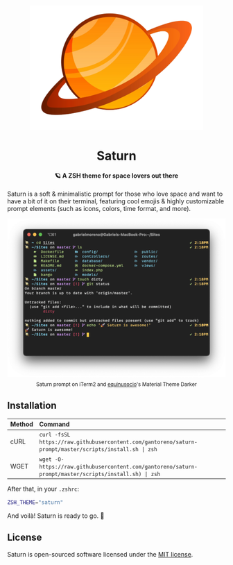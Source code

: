 <div align="center">
  <img src="img/logo.png" alt="Saturn prompt" width="400">
  <h1>Saturn</h1>
</div>

<h4 align="center">🪐 A ZSH theme for space lovers out there</h4>

Saturn is a soft & minimalistic prompt for those who love space and want to have a bit of it on their terminal, featuring cool emojis & highly customizable prompt elements (such as icons, colors, time format, and more).

<div align="center">
  <img src="img/saturn.png" alt="Saturn on iTerm2" width="800">
  <br>
  <sub>Saturn prompt on iTerm2 and <a href="https://github.com/equinusocio">equinusocio</a>'s Material Theme Darker</sub>
</div>

## Installation

| Method | Command                                                                                                 |
| :----- | :------------------------------------------------------------------------------------------------------ |
| cURL   | `curl -fsSL https://raw.githubusercontent.com/gantoreno/saturn-prompt/master/scripts/install.sh \| zsh` |
| WGET   | `wget -O- https://raw.githubusercontent.com/gantoreno/saturn-prompt/master/scripts/install.sh) \| zsh`  |

After that, in your `.zshrc`:

```sh
ZSH_THEME="saturn"
```

And voilà! Saturn is ready to go. 🚀

## License

Saturn is open-sourced software licensed under the [MIT license](https://opensource.org/licenses/MIT).
